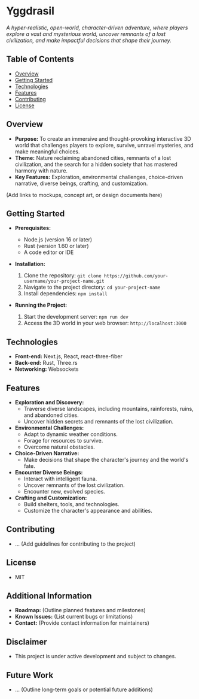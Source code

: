 # Yggdrasil

*A hyper-realistic, open-world, character-driven adventure, where players explore a vast and mysterious world, uncover remnants of a lost civilization, and make impactful decisions that shape their journey.*

## Table of Contents

* [Overview](#overview)
* [Getting Started](#getting-started)
* [Technologies](#technologies)
* [Features](#features)
* [Contributing](#contributing)
* [License](#license)

## Overview

* **Purpose:** To create an immersive and thought-provoking interactive 3D world that challenges players to explore, survive, unravel mysteries, and make meaningful choices.
* **Theme:** Nature reclaiming abandoned cities, remnants of a lost civilization, and the search for a hidden society that has mastered harmony with nature.
* **Key Features:** Exploration, environmental challenges, choice-driven narrative, diverse beings, crafting, and customization.

(Add links to mockups, concept art, or design documents here)

## Getting Started

* **Prerequisites:**
    * Node.js (version 16 or later)
    * Rust (version 1.60 or later)
    * A code editor or IDE

* **Installation:**
    1. Clone the repository: `git clone https://github.com/your-username/your-project-name.git`
    2. Navigate to the project directory: `cd your-project-name`
    3. Install dependencies: `npm install`

* **Running the Project:**
    1. Start the development server: `npm run dev`
    2. Access the 3D world in your web browser: `http://localhost:3000`

## Technologies

* **Front-end:** Next.js, React, react-three-fiber
* **Back-end:** Rust, Three.rs
* **Networking:** Websockets

## Features

* **Exploration and Discovery:**
    * Traverse diverse landscapes, including mountains, rainforests, ruins, and abandoned cities.
    * Uncover hidden secrets and remnants of the lost civilization.
* **Environmental Challenges:**
    * Adapt to dynamic weather conditions.
    * Forage for resources to survive.
    * Overcome natural obstacles.
* **Choice-Driven Narrative:**
    * Make decisions that shape the character's journey and the world's fate.
* **Encounter Diverse Beings:**
    * Interact with intelligent fauna.
    * Uncover remnants of the lost civilization.
    * Encounter new, evolved species.
* **Crafting and Customization:**
    * Build shelters, tools, and technologies.
    * Customize the character's appearance and abilities.

## Contributing

* ... (Add guidelines for contributing to the project)

## License

* MIT

## Additional Information

* **Roadmap:** (Outline planned features and milestones)
* **Known Issues:** (List current bugs or limitations)
* **Contact:** (Provide contact information for maintainers)

## Disclaimer

* This project is under active development and subject to changes.

## Future Work

* ... (Outline long-term goals or potential future additions)
